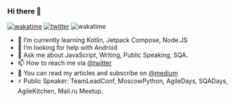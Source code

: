 ### Hi there 👋

<!--
**maxbogus/maxbogus** is a ✨ _special_ ✨ repository because its `README.md` (this file) appears on your GitHub profile.

Here are some ideas to get you started:

- 🔭 I’m currently working on ...
- 🌱 I’m currently learning ...
- 👯 I’m looking to collaborate on ...
- 🤔 I’m looking for help with ...
- 💬 Ask me about ...
- 📫 How to reach me: ...
- 😄 Pronouns: ...
- ⚡ Fun fact: ...
-->
[![wakatime](https://wakatime.com/badge/user/6bf1fc10-6fde-4d93-9b6b-c332821ebb42.svg)](https://wakatime.com/@6bf1fc10-6fde-4d93-9b6b-c332821ebb42)
[![twitter](https://img.shields.io/twitter/follow/maxbogus?label=followers&logo=twitter&style=plastic)](https://twitter.com/maxbogus)
![wakatime](https://www.codewars.com/users/maxbogus/badges/micro)

- 🌱 I’m currently learning Kotlin, Jetpack Compose, Node.JS
- 🤔 I’m looking for help with Android
- 💬 Ask me about JavaScript, Writing, Public Speaking, SQA.
- 📫 How to reach me via [@twitter](https://twitter.com/maxbogus)
- 🤔 You can read my articles and subscribe on [@medium](https://medium.com/@maxbogus)
- ⚡ Public Speaker: TeamLeadConf, MoscowPython, AgileDays, SQADays, AgileKitchen, Mail.ru Meetup.
